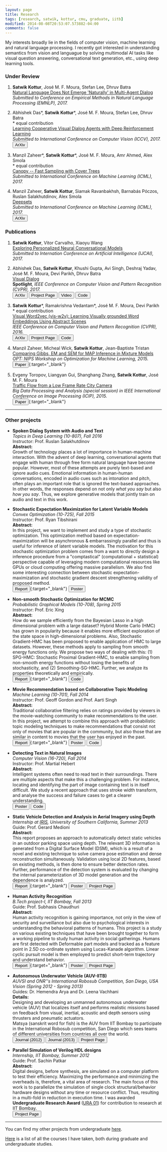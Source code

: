 ```yaml
---
layout: page
title: Research
tags: [research, satwik, kottur, cmu, graduate, iitb]
modified: 2014-08-08T20:53:07.573882-04:00
comments: false
---
```


My interests broadly lie in the fields of computer vision, machine learning and natural language processing.
I recently got interested in understanding semantics from vision and languague by solving multimodal AI tasks like visual question answering, conversational text generation, etc., using deep learning tools.


### Under Review
1. **Satwik Kottur**, Jos&eacute; M. F. Moura, Stefan Lee, Dhruv Batra  
[Natural Language Does Not Emerge 'Naturally' in Multi-Agent Dialog]()  
*Submitted to Conference on Empirical Methods in Natural Language Processing (EMNLP), 2017.*  

1. Abhishek Das\*, **Satwik Kottur**\*, Jos&eacute; M. F. Moura, Stefan Lee, Dhruv Batra  
\* equal contribution  
[Learning Cooperative Visual Dialog Agents with Deep Reinforcement Learning]()  
*Submitted to International Conference on Computer Vision (ICCV), 2017.*  
[<button type="button" class="btn btn-info">ArXiv</button>](https://arxiv.org/abs/1703.06585)

1. Manzil Zaheer\*, **Satwik Kottur**\*, Jos&eacute; M. F. Moura, Amr Ahmed, Alex Smola  
\* equal contribution  
[Canopy -- Fast Sampling with Cover Trees]()  
*Submitted to International Conference on Machine Learning (ICML), 2017.*  

1. Manzil Zaheer, **Satwik Kottur**, Siamak Ravanbakhsh, Barnabás  Póczos, Ruslan Salakhutdinov, Alex Smola  
[Deepsets]()  
*Submitted to International Conference on Machine Learning (ICML), 2017.*  
[<button type="button" class="btn btn-info">ArXiv</button>](https://arxiv.org/abs/1703.06114)


### Publications
1. **Satwik Kottur**, Vitor Carvalho, Xiaoyu Wang  
[Exploring Personalized Neural Conversational Models]()  
*Submitted to Internation Conference on Artificial Intelligence (IJCAI), 2017.*  

1. Abhishek Das, **Satwik Kottur**, Khushi Gupta, Avi Singh, Deshraj Yadav, Jos&eacute; M. F. Moura, Devi Parikh, Dhruv Batra  
[Visual Dialog](http://visualdialog.org/)  
**Spotlight**, *IEEE Conference on Computer Vision and Pattern Recognition (CVPR), 2017.*  
[<button type="button" class="btn btn-info">ArXiv</button>](https://arxiv.org/abs/1611.08669)
[<button type="button" class="btn btn-warning">Project Page</button>](http://visualdialog.org/)
[<button type="button" class="btn">Video</button>](https://vimeo.com/193092429)
[<button type="button" class="btn btn-danger">Code</button>](https://github.com/batra-mlp-lab/visdial)  

1. **Satwik Kottur**\*, Ramakrishna Vedantam\*, Jos&eacute; M. F. Moura, Devi Parikh  
\* equal contribution  
[Visual Word2vec (vis-w2v): Learning Visually grounded Word Embeddings Using Abstract Scenes]()  
*IEEE Conference on Computer Vision and Pattern Recognition (CVPR), 2016.*  
[<button type="button" class="btn btn-info">ArXiv</button>](http://arxiv.org/abs/1511.07067)
[<button type="button" class="btn btn-warning">Project Page</button>](http://satwikkottur.github.io/VisualWord2Vec/)
[<button type="button" class="btn btn-danger">Code</button>](https://github.com/satwikkottur/VisualWord2Vec)  

2. Manzil Zaheer, Micheal Wick, **Satwik Kottur**, Jean-Baptiste Tristan  
[Comparing Gibbs, EM and SEM for MAP Inference in Mixture Models]()  
*OPT: NIPS Workshop on Optimization for Machine Learning, 2015.*  
[<button type="button" class="btn btn-info">Paper</button>](/reports/NIPSW-SEM-2015.pdf){:target="_blank"}   

3. Evgeny Toropov, Liangyan Gui, Shanghang Zhang, **Satwik Kottur**, Jos&eacute; M. F. Moura  
[Traffic Flow from a Low Frame Rate City Camera]()  
*Big Data Processing and Analysis (special session) in IEEE International Conference on Image Processing (ICIP), 2015.*  
[<button type="button" class="btn btn-info">Paper</button>](/reports/ICIP-2015.pdf){:target="_blank"}   

-----

### Other projects

* **Spoken Dialog System with Audio and Text**  
*Topics in Deep Learning (10-807), Fall 2016*  
Instructor: Prof. Ruslan Salakhutdinov  
**Abstract:**  
Growth of technology places a lot of importance in human-machine interaction.
With the advent of deep learning, conversational agents that engage with human through free form natural language have become popular.
However, most of these attempts are purely text-based and ignore audio cues.
Emotional information in human-human conversations, encoded in audio cues such as intonation and pitch, often plays an important role that is ignored the text-based approaches.
In other words, the responses depend on not only *what you say* but also *how you say*.
Thus, we explore generative models that jointly train on audio and text in this work.

* **Stochastic Expectation Maximization for Latent Variable Models**  
*Convex Optimization (10-725), Fall 2015*  
Instructor: Prof. Ryan Tibshirani  
**Abstract:**  
In this project, we want to implement and study a type of stochastic optimization. 
This optimization method based on expectation-maximization will be asynchronous & embarrassingly parallel and thus is useful for inference of latent variable models. 
The motivation for this stochastic optimization problem comes from a want to directly design a inference procedure from a "comptastical" (computational + statistical) perspective capable of leveraging modern computational resources like GPUs or cloud computing offering massive parallelism. 
We also find some interesting connection between stochastic expectation-maximization and stochastic gradient descent strengthening validity of proposed method.  
[<button type="button" class="btn btn-info">Report</button>](/reports/F15-CO-Report.pdf){:target="_blank"}
[<button type="button" class="btn btn-success">Poster</button>](/reports/F15-CO-Poster.pptx)  

* **Non-smooth Stochastic Optimization for MCMC**  
*Probabilistic Graphical Models (10-708), Spring 2015*  
Instructor: Prof. Eric Xing  
**Abstract:**  
How do we sample efficiently from the Bayesian Lasso in a high dimensional problem with a large dataset? Hybrid Monte Carlo (HMC) has grown in popularity because it enables more efficient exploration of the state space in high-dimensional problems.
Also, Stochastic Gradient-HMC has been proposed to enable application of HMC to large datasets. 
However, these methods apply to sampling from smooth energy functions only. We propose two ways of dealing with this: 
(1) SPG-HMC: Stochastic Proximal Gradient-HMC, to enable sampling from non-smooth energy functions without losing the benefits of stochasticity, and 
(2) Smoothing-SG-HMC. 
Further, we analyze its properties theoretically and empirically.  
[<button type="button" class="btn btn-info">Report</button>](/reports/S15-PGM-Report.pdf){:target="_blank"}
[<button type="button" class="btn btn-danger">Code</button>](https://github.com/satwikkottur/StochasticMCMC)  

* **Movie Recommendation based on Collaborative Topic Modeling**  
*Machine Learning (10-701), Fall 2014*  
Instructor: Prof. Geoff Gordon and Prof. Aarti Singh  
**Abstract:**  
Traditional collaborative filtering relies on ratings provided by viewers in the movie-watching community to make recommendations to the user.
In this project, we attempt to combine this approach with probabilistic topic modeling techniques to make recommendations that consist not only of movies that are popular in the community, but also those that are similar in content to movies that the user has enjoyed in the past.  
[<button type="button" class="btn btn-info">Report</button>](/reports/F14-ML-Report.pdf){:target="_blank"}
[<button type="button" class="btn btn-success">Poster</button>](/reports/F14-ML-Poster.pptx)
[<button type="button" class="btn btn-danger">Code</button>](https://github.com/satwikkottur/MovieRecommend)  

* **Detecting Text in Natural Images**  
*Computer Vision (16-720), Fall 2014*  
Instructor: Prof. Martial Hebert  
**Abstract:**  
Intelligent systems often need to read text in their surroundings. 
There are multiple aspects that make this a challenging problem.
For instance, locating and identifying the part of image containing text is in itself difficult. 
We study a recent approach that uses stroke width transform, and analyse the success and failure cases to get a clearer understanding.  
[<button type="button" class="btn btn-success">Poster</button>](/reports/F14-CV-Poster.pptx)
[<button type="button" class="btn btn-danger">Code</button>](https://github.com/satwikkottur/ImageTextDetector)  

<a id="static-vehicle-detection-and-analysis-in-aerial-imagery-using-depth"></a>

* **Static Vehicle Detection and Analysis in Aerial Imagery using Depth**  
*Internship at [IRIS](http://iris.usc.edu/iris.html), University of Southern California, Summer 2013*  
Guide: Prof. Gerard Medioni  
**Abstract:**  
This report proposes an approach to automatically detect static vehicles in an outdoor parking space using depth. 
The relevant 3D information is generated from a Digital Surface Model (DSM), which is a result of a novel and existing technique to solve camera pose estimation and dense reconstruction simultaneously. 
Validation using local 2D features, based on existing methods, is then done to ensure better detection rates. 
Further, performance of the detection system is evaluated by changing the internal parameterization of 3D model generation and the dependence is analyzed.  
[<button type="button" class="btn btn-info">Report</button>](/reports/VehicleDetection-Report.pdf){:target="_blank"}
[<button type="button" class="btn btn-success">Poster</button>](/reports/VehicleDetection-Poster.pptx)
[<button type="button" class="btn btn-warning">Project Page</button>](projects/aerial-vehicle/)  

<a id="human-activity-recognition"></a>  
 
* **Human Activity Recognition**  
*B.Tech project-I, IIT Bombay, Fall 2013*  
Guide: Prof. Subhasis Chaudhuri  
**Abstract:**  
Human activity recognition is gaining importance, not only in the view of security and surveillance but also due to psychological interests in understanding
the behavioral patterns of humans. 
This project is a study on various existing techniques that have been brought together to form a working pipeline to study human activity in social gatherings. 
Humans are first detected with Deformable part models and tracked as a feature point in 2.5D co-ordinate system using Lucas-Kanade algorithm. 
Linear cyclic pursuit model is then employed to predict short-term trajectory and understand behavior.  
[<button type="button" class="btn btn-info">Report</button>](/reports/HumanActivity-Report.pdf){:target="_blank"}
[<button type="button" class="btn btn-success">Poster</button>](/reports/HumanActivity-Poster.pptx)
[<button type="button" class="btn btn-warning">Project Page</button>](projects/human-activity)  

<a id="autonomous-underwater-vehicle-auv-iitb"></a>  

* **Autonomous Underwater Vehicle (AUV-IITB)**  
*AUVSI and ONR''s International Robosub Competition, San Diego, USA*  
*Vision (Spring 2012 - Spring 2013)*  
Guides: Dr. Hemendra Arya and Dr. Leena Vachhani  
**Details:**  
Designing and developing an unmanned autonomous underwater vehicle (AUV) that localizes itself and performs realistic missions based on feedback from visual, inertial, acoustic and depth sensors using thrusters and pneumatic actuators.  
Matsya (sanskrit word for fish) is the AUV from IIT Bombay to participate in the International Robosub competition, San Diego which sees teams of different universities from countries all over the world.  
[<button type="button" class="btn btn-info">Journal (2012)</button>](/reports/IIT_Bombay_Journal_Paper_2012.pdf)
[<button type="button" class="btn btn-info">Journal (2013)</button>](/reports/IIT_Bombay_Journal_Paper_2013.pdf)
[<button type="button" class="btn btn-warning">Project Page</button>](projects/auv-iitb/)  

<a id="parallel-simulation-of-verilog-hdl-designs"></a>  

* **Parallel Simulation of Verilog HDL designs**  
*Internship, IIT Bombay, Summer 2012*  
Guide: Prof. Sachin Patkar  
**Abstract:**  
Digital designs, before synthesis, are simulated on a computer platform to test their efficiency. Maximizing the performance and minimizing the overheads is, therefore, a vital area of research. The main focus of this work is to parallelize the simulation of single clock structural/behavior hardware designs without any time or resource conflict. Thus, resulting in a multi-fold in reduction in execution time. I was awarded **Undergraduate Research Award** ([URA 01](http://www.iitb.ac.in/newacadhome/urop.jsp)) for contribution to research at IIT Bombay.  
[<button type="button" class="btn btn-warning">Project Page</button>](projects/parallel-verilog/)  

-----

You can find my other projects from undergraduate [here](/research/oldprojects).  

[Here](/research/courses/) is a list of all the courses I have taken, both during graduate and undergraduate studies.
